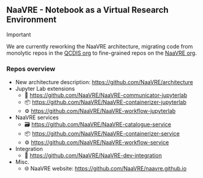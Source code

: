 ## NaaVRE - Notebook as a Virtual Research Environment

> [!IMPORTANT]
> We are currently reworking the NaaVRE architecture, migrating code from monolytic repos in the [QCDIS org](https://github.com/orgs/QCDIS/) to fine-grained repos on the [NaaVRE org](https://github.com/NaaVRE/).

### Repos overview

- New architecture description: https://github.com/NaaVRE/architecture
- Jupyter Lab extensions
  - 🔀 https://github.com/NaaVRE/NaaVRE-communicator-jupyterlab
  - 📦 https://github.com/NaaVRE/NaaVRE-containerizer-jupyterlab
  - ⚙️ https://github.com/NaaVRE/NaaVRE-workflow-jupyterlab
- NaaVRE services
  - 🗃️ https://github.com/NaaVRE/NaaVRE-catalogue-service
  - 📦 https://github.com/NaaVRE/NaaVRE-containerizer-service
  - ⚙️ https://github.com/NaaVRE/NaaVRE-workflow-service
- Integration
  - 🔌 https://github.com/NaaVRE/NaaVRE-dev-integration
- Misc.
  - 🌐 NaaVRE website: https://github.com/NaaVRE/naavre.github.io
